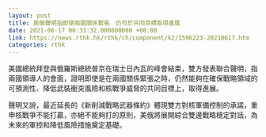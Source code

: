 ```yaml
---
layout: post
title: 美俄聲明指即使兩國關係緊張　仍可於共同目標取得進展
date: 2021-06-17 06:33:32.000000000 +08:00
link: https://news.rthk.hk/rthk/ch/component/k2/1596223-20210617.htm
categories: rthk
---
```


美國總統拜登與俄羅斯總統普京在瑞士日內瓦的峰會結束，雙方發表聯合聲明，指兩國領導人的會面，證明即使是在兩國關係緊張之時，仍然能夠在確保戰略領域的可預測性、降低武裝衝突風險和核戰爭威脅的共同目標上，取得進展。

聲明又說，最近延長的《新削減戰略武器條約》體現雙方對核軍備控制的承諾，重申核戰爭不能打贏，亦絕不能夠打的原則，美俄將展開綜合雙邊戰略穩定對話，為未來的軍控和降低風險措施奠定基礎。
